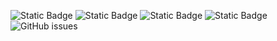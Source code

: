 ![Static Badge](https://img.shields.io/badge/blacklists-60-000000) ![Static Badge](https://img.shields.io/badge/blacklisted-3128443-cc0000) ![Static Badge](https://img.shields.io/badge/whitelisted-2243-00CC00) ![Static Badge](https://img.shields.io/badge/streaming_blacklist-28107-000000) ![GitHub issues](https://img.shields.io/github/issues/fabriziosalmi/blacklists)
